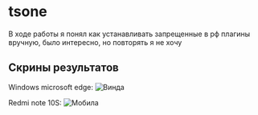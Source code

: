 # tsone
В ходе работы я понял как устанавливать запрещенные в рф плагины вручную, было интересно, но повторять я не хочу

## Скрины результатов
Windows microsoft edge:
![Винда](tsone/pojectImages/windowsAPP.png)

Redmi note 10S:
![Мобила](tsone/pojectImages/androidAPP.jpg)